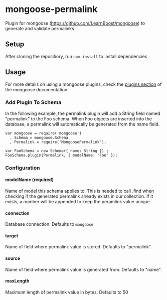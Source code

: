 mongoose-permalink
==============

Plugin for mongoose (https://github.com/LearnBoost/mongoose) to generate and validate permalinks

## Setup
After cloning the repositiory, run `npm install` to install dependencies

## Usage
For more details on using a mongoose plugins, check the [plugins section](http://mongoosejs.com/docs/plugins.html) of the mongoose documentation

### Add Plugin To Schema
In the following example, the permalink plugin will add a String field named "permalink" to the Foo schema. When Foo objects are inserted into the database, a permalink will automatically be generated from the name field.

    var mongoose = require('mongoose')
      , Schema = mongoose.Schema
      , Permalink = require('MongoosePermalink');

    var FooSchema = new Schema({ name: String }) ;
    FooSchema.plugin(Permalink, { modelName: 'Foo' });

### Configuration

#### modelName (required)
Name of model this schema applies to. This is needed to call <modelName>.find when checking if the generated permalink already exists in our collection. If it exists, a number will be appended to keep the peramlink value unique.

#### connection 
Database connection. Defaults to `mongoose`

#### target 
Name of field where permalink value is stored. Defaults to "permalink".

#### source
Name of field where permalink value is generated from. Defaults to "name".

#### maxLength
Maximum length of permalink value in bytes. Defaults to 50
